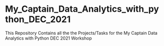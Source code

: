 # My_Captain_Data_Analytics_with_python_DEC_2021
This Repository Contains all the the Projects/Tasks for the My Captain Data Analytics with Python DEC 2021 Workshop
